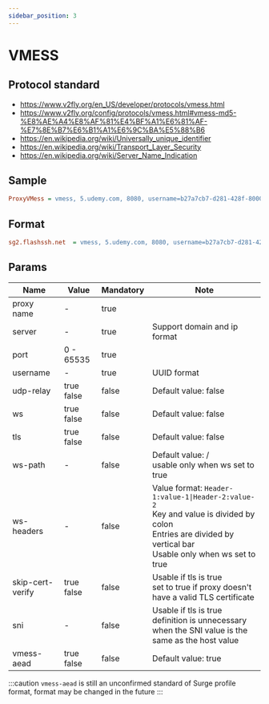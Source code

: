 ```yaml
---
sidebar_position: 3
---
```


# VMESS

## Protocol standard

- https://www.v2fly.org/en_US/developer/protocols/vmess.html
- https://www.v2fly.org/config/protocols/vmess.html#vmess-md5-%E8%AE%A4%E8%AF%81%E4%BF%A1%E6%81%AF-%E7%8E%B7%E6%B1%A1%E6%9C%BA%E5%88%B6
- https://en.wikipedia.org/wiki/Universally_unique_identifier
- https://en.wikipedia.org/wiki/Transport_Layer_Security
- https://en.wikipedia.org/wiki/Server_Name_Indication

## Sample

```ini
ProxyVMess = vmess, 5.udemy.com, 8080, username=b27a7cb7-d281-428f-8000-7d20e51cb6fa, udp-relay=false, ws=true, tls=true, ws-path=/v2, ws-headers=X-Header-1:value|X-Header-2:value, skip-cert-verify=true, sni=sg2.flashssh.net, vmess-aead=true
```

## Format

```ini
sg2.flashssh.net  = vmess, 5.udemy.com, 8080, username=b27a7cb7-d281-428f-8000-7d20e51cb6fa, tls=false, ws=true, ws-path=/FlowSSH, sni=sg2.flashssh.net , ws-headers=Host:sg2.flashssh.net , skip-cert-verify=1, tfo=true, udp-relay=true
```

## Params

| Name             | Value            | Mandatory | Note                                                                                                                                                                            |
|------------------|------------------|-----------|---------------------------------------------------------------------------------------------------------------------------------------------------------------------------------|
| proxy name       | -                | true      |                                                                                                                                                                                 |
| server           | -                | true      | Support domain and ip format                                                                                                                                                    |
| port             | 0 - 65535        | true      |                                                                                                                                                                                 |
| username         | -                | true      | UUID format                                                                                                                                                                     |
| udp-relay        | true<br/>false   | false     | Default value: false                                                                                                                                                            |
| ws               | true<br/>false   | false     | Default value: false                                                                                                                                                            |
| tls              | true<br/>false   | false     | Default value: false                                                                                                                                                            |
| ws-path          | -                | false     | Default value: /<br/>usable only when ws set to true                                                                                                                            |
| ws-headers       | -                | false     | Value format: <code>Header-1:value-1\|Header-2:value-2</code><br/>Key and value is divided by colon<br/>Entries are divided by vertical bar<br/>Usable only when ws set to true |
| skip-cert-verify | true<br/>false   | false     | Usable if tls is true<br/>set to true if proxy doesn't have a valid TLS certificate                                                                                             |
| sni              | -                | false     | Usable if tls is true<br/>definition is unnecessary when the SNI value is the same as the host value                                                                            |
| vmess-aead       | true<br/>false   | false     | Default value: true                                                                                                                                                            |

:::caution
`vmess-aead` is still an unconfirmed standard of Surge profile format, format may be changed in the future
:::

